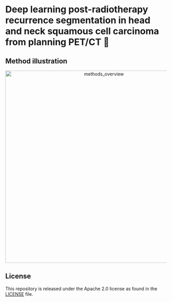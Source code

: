 
# Deep learning post-radiotherapy recurrence segmentation in head and neck squamous cell carcinoma from planning PET/CT 🤏



## Method illustration

<div align="center">
    <img src="./imgs/methods_overview.png" alt="methods_overview" width="600px" />
</div>

## License
This repository is released under the Apache 2.0 license as found in the [LICENSE](LICENSE) file.
